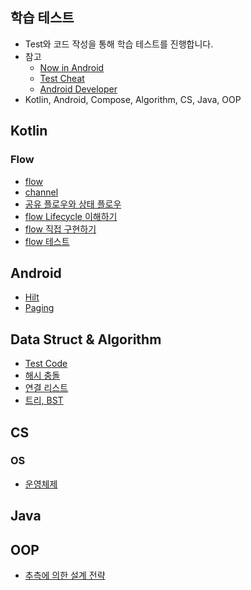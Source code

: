 
## 학습 테스트

- Test와 코드 작성을 통해 학습 테스트를 진행합니다.
- 참고
  - [Now in Android](https://github.com/android/nowinandroid)
  - [Test Cheat](https://developer.android.com/develop/ui/compose/testing/testing-cheatsheet)
  - [Android Developer](https://developer.android.com/?hl=ko)
- Kotlin, Android, Compose, Algorithm, CS, Java, OOP

## Kotlin

### Flow
- [flow](https://github.com/jinuemong/study-test/tree/main/app/src/main/java/com/studytest/kotlin/flow)
- [channel](https://github.com/jinuemong/study-test/tree/main/app/src/main/java/com/studytest/kotlin/channel)
- [공유 플로우와 상태 플로우](https://github.com/jinuemong/study-test/tree/main/app/src/main/java/com/studytest/kotlin/flow/shared)
- [flow Lifecycle 이해하기](https://github.com/jinuemong/study-test/tree/main/app/src/main/java/com/studytest/kotlin/flow/lifecycle)
- [flow 직접 구현하기](https://github.com/jinuemong/study-test/tree/main/app/src/main/java/com/studytest/kotlin/flow/internal)
- [flow 테스트](https://github.com/jinuemong/study-test/tree/main/app/src/test/java/com/android/studytest/kotlin/flow/test)

## Android
- [Hilt](https://github.com/jinuemong/study-test/tree/main/app/src/main/java/com/studytest/hilt)
- [Paging](https://github.com/jinuemong/study-test/tree/main/app/src/main/java/com/studytest/paging)
## Data Struct & Algorithm
- [Test Code](https://github.com/jinuemong/study-test/tree/main/app/src/test/java/com/android/studytest/datastruct)
- [해시 충돌](https://github.com/jinuemong/study-test/tree/main/app/src/main/java/com/studytest/datastruct/hashcrash)
- [연결 리스트](https://github.com/jinuemong/study-test/tree/main/app/src/main/java/com/studytest/datastruct/linkedlist)
- [트리, BST](https://github.com/jinuemong/study-test/tree/main/app/src/main/java/com/studytest/datastruct/tree)

## CS

### OS
- [운영체제](https://github.com/jinuemong/study-test/tree/main/java/src/main/java/com/android/studytest/java/os)
## Java

## OOP
- [추측에 의한 설계 전략](https://github.com/jinuemong/study-test/tree/main/java/src/main/java/com/android/studytest/java/oop/dcd)
